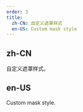 ```yaml
---
order: 3
title:
  zh-CN: 自定义遮罩样式
  en-US: Custom mask style
---
```


## zh-CN

自定义遮罩样式。

## en-US

Custom mask style.
